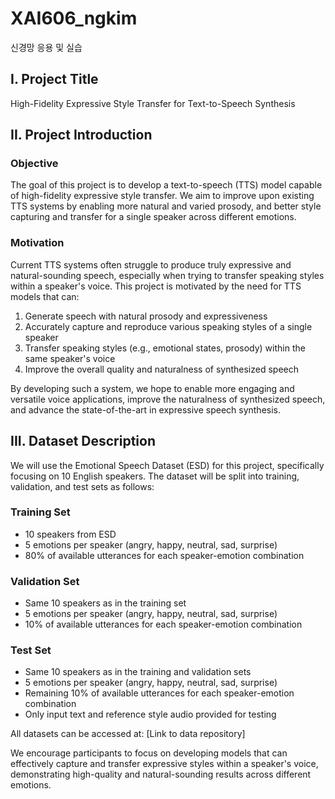 # XAI606_ngkim
신경망 응용 및 실습 
## I. Project Title

High-Fidelity Expressive Style Transfer for Text-to-Speech Synthesis

## II. Project Introduction

### Objective

The goal of this project is to develop a text-to-speech (TTS) model capable of high-fidelity expressive style transfer.
We aim to improve upon existing TTS systems by enabling more natural and varied prosody, and better style capturing and transfer for a single speaker across different emotions.

### Motivation

Current TTS systems often struggle to produce truly expressive and natural-sounding speech, especially when trying to transfer speaking styles within a speaker's voice. This project is motivated by the need for TTS models that can:

1. Generate speech with natural prosody and expressiveness
2. Accurately capture and reproduce various speaking styles of a single speaker
3. Transfer speaking styles (e.g., emotional states, prosody) within the same speaker's voice
4. Improve the overall quality and naturalness of synthesized speech

By developing such a system, we hope to enable more engaging and versatile voice applications, improve the naturalness of synthesized speech, and advance the state-of-the-art in expressive speech synthesis.

## III. Dataset Description

We will use the Emotional Speech Dataset (ESD) for this project, specifically focusing on 10 English speakers. The dataset will be split into training, validation, and test sets as follows:

### Training Set
- 10 speakers from ESD
- 5 emotions per speaker (angry, happy, neutral, sad, surprise)
- 80% of available utterances for each speaker-emotion combination

### Validation Set  
- Same 10 speakers as in the training set
- 5 emotions per speaker (angry, happy, neutral, sad, surprise)
- 10% of available utterances for each speaker-emotion combination

### Test Set
- Same 10 speakers as in the training and validation sets
- 5 emotions per speaker (angry, happy, neutral, sad, surprise)
- Remaining 10% of available utterances for each speaker-emotion combination
- Only input text and reference style audio provided for testing

All datasets can be accessed at: [Link to data repository]

We encourage participants to focus on developing models that can effectively capture and transfer expressive styles within a speaker's voice, demonstrating high-quality and natural-sounding results across different emotions.
